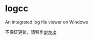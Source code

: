 logcc
=====

An integrated log file viewer on Windows

不保证更新，请移步[github](https://github.com/shuhaoc/logcc)